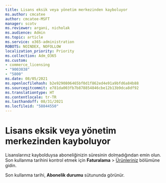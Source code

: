 ```yaml
---
title: Lisans eksik veya yönetim merkezinden kayboluyor
ms.author: cmcatee
author: cmcatee-MSFT
manager: scotv
ms.reviewer: argani, nicholak
ms.audience: Admin
ms.topic: article
ms.service: o365-administration
ROBOTS: NOINDEX, NOFOLLOW
localization_priority: Priority
ms.collection: Adm_O365
ms.custom:
- commerce_licensing
- "9003038"
- "5800"
ms.date: 08/05/2021
ms.openlocfilehash: b2e9290806465bf0d1f862ed4e91a9bfd6a84b88
ms.sourcegitcommit: e781da003fb7b878854846cbe12b13b9dca8df92
ms.translationtype: HT
ms.contentlocale: tr-TR
ms.lasthandoff: 08/31/2021
ms.locfileid: "58844550"
---
```

# <a name="license-missing-or-disappears-from-the-admin-center"></a>Lisans eksik veya yönetim merkezinden kayboluyor

Lisanslarınız kaybolduysa aboneliğinizin süresinin dolmadığından emin olun. Son kullanma tarihini kontrol etmek için **Faturalama** > [Ürünleriniz](https://go.microsoft.com/fwlink/p/?linkid=842054) bölümüne gidin.

Son kullanma tarihi, **Abonelik durumu** sütununda görünür.